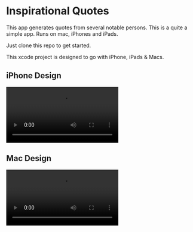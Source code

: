 # Inspirational Quotes

This app generates quotes from several notable persons. This is a quite a simple app. Runs on mac, iPhones and iPads.

Just clone this repo to get started.

This xcode project is designed to go with iPhone, iPads & Macs.

## iPhone Design
![iOS app](Documentation/iPhone%20Screen%20Record.mov)

## Mac Design
![mac app](Documentation/mac%20Screen%20Record.mov)
